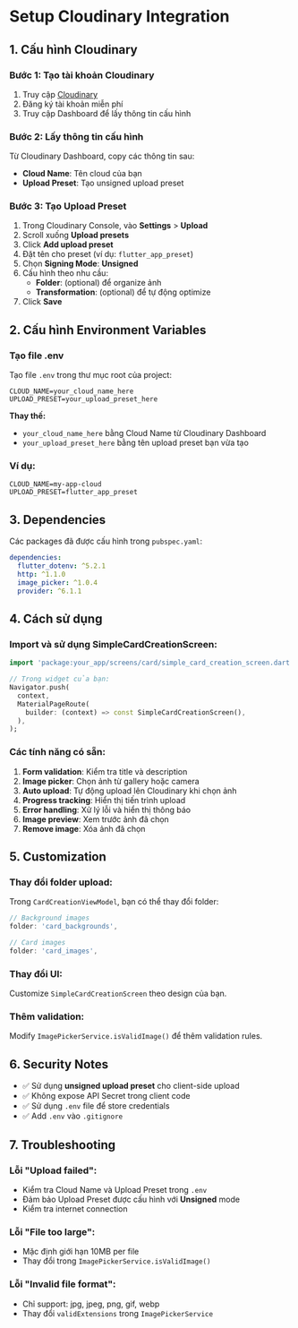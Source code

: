 # Setup Cloudinary Integration

## 1. Cấu hình Cloudinary

### Bước 1: Tạo tài khoản Cloudinary
1. Truy cập [Cloudinary](https://cloudinary.com/)
2. Đăng ký tài khoản miễn phí
3. Truy cập Dashboard để lấy thông tin cấu hình

### Bước 2: Lấy thông tin cấu hình
Từ Cloudinary Dashboard, copy các thông tin sau:
- **Cloud Name**: Tên cloud của bạn
- **Upload Preset**: Tạo unsigned upload preset

### Bước 3: Tạo Upload Preset
1. Trong Cloudinary Console, vào **Settings** > **Upload**
2. Scroll xuống **Upload presets**
3. Click **Add upload preset**
4. Đặt tên cho preset (ví dụ: `flutter_app_preset`)
5. Chọn **Signing Mode**: **Unsigned**
6. Cấu hình theo nhu cầu:
   - **Folder**: (optional) để organize ảnh
   - **Transformation**: (optional) để tự động optimize
7. Click **Save**

## 2. Cấu hình Environment Variables

### Tạo file .env
Tạo file `.env` trong thư mục root của project:

```env
CLOUD_NAME=your_cloud_name_here
UPLOAD_PRESET=your_upload_preset_here
```

**Thay thế:**
- `your_cloud_name_here` bằng Cloud Name từ Cloudinary Dashboard
- `your_upload_preset_here` bằng tên upload preset bạn vừa tạo

### Ví dụ:
```env
CLOUD_NAME=my-app-cloud
UPLOAD_PRESET=flutter_app_preset
```

## 3. Dependencies

Các packages đã được cấu hình trong `pubspec.yaml`:

```yaml
dependencies:
  flutter_dotenv: ^5.2.1
  http: ^1.1.0
  image_picker: ^1.0.4
  provider: ^6.1.1
```

## 4. Cách sử dụng

### Import và sử dụng SimpleCardCreationScreen:

```dart
import 'package:your_app/screens/card/simple_card_creation_screen.dart';

// Trong widget của bạn:
Navigator.push(
  context,
  MaterialPageRoute(
    builder: (context) => const SimpleCardCreationScreen(),
  ),
);
```

### Các tính năng có sẵn:

1. **Form validation**: Kiểm tra title và description
2. **Image picker**: Chọn ảnh từ gallery hoặc camera
3. **Auto upload**: Tự động upload lên Cloudinary khi chọn ảnh
4. **Progress tracking**: Hiển thị tiến trình upload
5. **Error handling**: Xử lý lỗi và hiển thị thông báo
6. **Image preview**: Xem trước ảnh đã chọn
7. **Remove image**: Xóa ảnh đã chọn

## 5. Customization

### Thay đổi folder upload:
Trong `CardCreationViewModel`, bạn có thể thay đổi folder:

```dart
// Background images
folder: 'card_backgrounds',

// Card images  
folder: 'card_images',
```

### Thay đổi UI:
Customize `SimpleCardCreationScreen` theo design của bạn.

### Thêm validation:
Modify `ImagePickerService.isValidImage()` để thêm validation rules.

## 6. Security Notes

- ✅ Sử dụng **unsigned upload preset** cho client-side upload
- ✅ Không expose API Secret trong client code
- ✅ Sử dụng `.env` file để store credentials
- ✅ Add `.env` vào `.gitignore`

## 7. Troubleshooting

### Lỗi "Upload failed":
- Kiểm tra Cloud Name và Upload Preset trong `.env`
- Đảm bảo Upload Preset được cấu hình với **Unsigned** mode
- Kiểm tra internet connection

### Lỗi "File too large":
- Mặc định giới hạn 10MB per file
- Thay đổi trong `ImagePickerService.isValidImage()`

### Lỗi "Invalid file format":
- Chỉ support: jpg, jpeg, png, gif, webp
- Thay đổi `validExtensions` trong `ImagePickerService` 